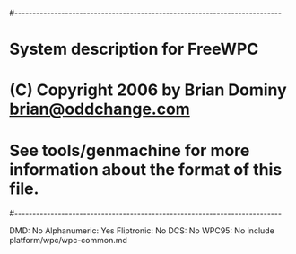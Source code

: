 #--------------------------------------------------------------------------
# System description for FreeWPC
# (C) Copyright 2006 by Brian Dominy <brian@oddchange.com>
#
# See tools/genmachine for more information about the format of this file.
#--------------------------------------------------------------------------

DMD: No
Alphanumeric: Yes
Fliptronic: No
DCS: No
WPC95: No
include platform/wpc/wpc-common.md
